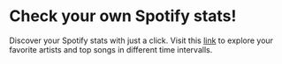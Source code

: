 # Check your own Spotify stats!


Discover your Spotify stats with just a click. Visit this [link](https://eren-a.github.io/spotify-stats/) to explore your favorite artists and top songs in different time intervalls.
